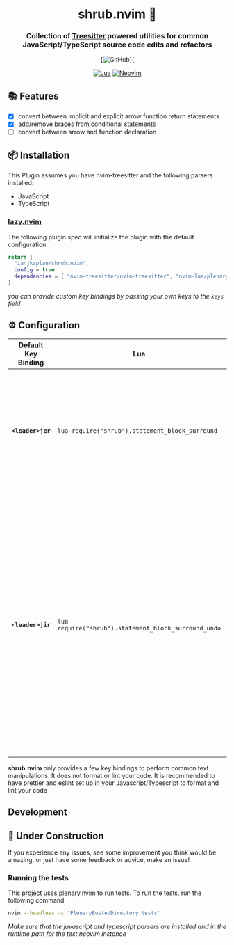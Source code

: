 <div align="center">

# shrub.nvim 🌱

### Collection of [Treesitter](https://tree-sitter.github.io/tree-sitter/) powered utilities for common JavaScript/TypeScript source code edits and refactors

[![GitHub](https://img.shields.io/badge/GitHub-black.svg?style=for-the-badge&logo=github)](

[![Lua](https://img.shields.io/badge/Lua-blue.svg?style=for-the-badge&logo=lua)](http://www.lua.org)
[![Neovim](https://img.shields.io/badge/Neovim%200.9+-green.svg?style=for-the-badge&logo=neovim)](https://neovim.io)

</div>

## 📚 Features

-   [x] convert between implicit and explicit arrow function return statements
-   [x] add/remove braces from conditional statements
-   [ ] convert between arrow and function declaration

## 📦 Installation

This Plugin assumes you have nvim-treesitter and the following parsers installed:

-   JavaScript
-   TypeScript

### [lazy.nvim](https://github.com/folke/lazy.nvim#-plugin-spec)

The following plugin spec will initialize the plugin with the default configuration.

```lua
return {
  "ianjkaplan/shrub.nvim",
  config = true
  dependencies = { "nvim-treesitter/nvim-treesitter", "nvim-lua/plenary.nvim" },
}
```

_you can provide custom key bindings by passing your own keys to the `keys` field_

## ⚙️ Configuration

| Default Key Binding | Lua                                                  | Description                                                                                                                                                                                                                                                                                                       |
| ------------------- | ---------------------------------------------------- | ----------------------------------------------------------------------------------------------------------------------------------------------------------------------------------------------------------------------------------------------------------------------------------------------------------------- |
| **`<leader>jer`**   | `lua require("shrub").statement_block_surround`      | When the cursor in the body of a function or conditional that doesnt have a wrapping `{}` will add a surrounding statement block                                                                                                                                                                                  |
| **`<leader>jir`**   | `lua require("shrub").statement_block_surround_undo` | If the cursor is in the body of an arrow function, will remove surrounding `{}` and will move everything following the `return` statement to an implicit return (e.g `const myFn => "result"`). If the cursor is in a conditional everything will produce a one line early return e.g `if (true) return "result"` |

**shrub.nvim** only provides a few key bindings to perform common text manipulations. It does not format or lint your code. It is recommended to have prettier and eslint set up in your Javascript/Typescript to format and lint your code

## Development

## 🚧 Under Construction

If you experience any issues, see some improvement you think would be amazing, or just have some feedback or advice, make an issue!

### Running the tests

This project uses [plenary.nvim](https://github.com/nvim-lua/plenary.nvim/tree/master) to run tests. To run the tests, run the following command:

```zsh
nvim --headless -c 'PlenaryBustedDirectory tests'
```

_Make sure that the javascript and typescript parsers are installed and in the runtime path for the test neovim instance_
